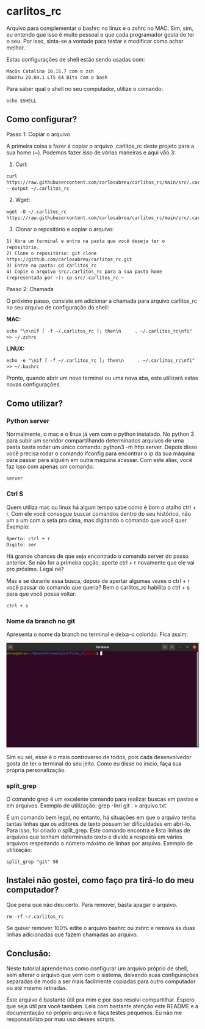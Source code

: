 # **carlitos_rc**
Arquivo para complementar o bashrc no linux e o zshrc no MAC. Sim, sim, eu entendo que isso é muito pessoal e que cada programador gosta de ter o seu. Por isso, sinta-se a vontade para testar e modificar como achar melhor.


Estas configurações de shell estão sendo usadas com: 

    MacOs Catalina 10.15.7 com o zsh
    Ubuntu 20.04.1 LTS 64 Bits com o bash

Para saber qual o shell no seu computador, utilize o comando:

    echo $SHELL

## **Como configurar?**

Passo 1: Copiar o arquivo

A primeira coisa a fazer é copiar o arquivo .carlitos_rc deste projeto para a sua home (~). Podemos fazer isso de várias maneiras e aqui vão 3:

1) Curl:
```
curl https://raw.githubusercontent.com/carlosabreu/carlitos_rc/main/src/.carlitos_rc --output ~/.carlitos_rc
```

2) Wget:
```
wget -O ~/.carlitos_rc https://raw.githubusercontent.com/carlosabreu/carlitos_rc/main/src/.carlitos_rc
```

3) Clonar o repositório e copiar o arquivo:
```
1) Abra um terminal e entre na pasta que você deseja ter o repositório.
2) Clone o repositório: git clone https://github.com/carlosabreu/carlitos_rc.git
3) Entre na pasta: cd carlitos_rc
4) Copie o arquivo src/.carlitos_rc para a sua pasta home (representada por ~): cp src/.carlitos_rc ~  
```

Passo 2: Chamada

O próximo passo, consiste em adicionar a chamada para arquivo carlitos_rc no seu arquivo de configuração do shell:
    
<b>MAC:</b>
```
echo "\n\nif [ -f ~/.carlitos_rc ]; then\n     . ~/.carlitos_rc\nfi" >> ~/.zshrc
```

<b>LINUX:</b> 
```
echo -e "\nif [ -f ~/.carlitos_rc ]; then\n     . ~/.carlitos_rc\nfi" >> ~/.bashrc
```


Pronto, quando abrir um novo terminal ou uma nova aba, este utilizará estas novas configurações.

## **Como utilizar?**

### **Python server**
Normalmente, o mac e o linux já vem com o python instalado. No python 3 para subir um servidor compartilhando determinados arquivos de uma pasta basta rodar um único comando: python3 -m http.server. Depois disso você precisa rodar o comando ifconfig para encontrar o ip da sua máquina para passar para alguém em outra máquina acessar. Com este alias, você faz isso com apenas um comando:

    server

### **Ctrl S**
Quem utiliza mac ou linux há algum tempo sabe como é bom o atalho ctrl + r. Com ele você consegue buscar comandos dentro do seu histórico, não um a um com a seta pra cima, mas digitando o comando que você quer. Exemplo:
```
Aperto: ctrl + r
Digito: ser 
```
Há grande chances de que seja encontrado o comando server do passo anterior. Se não for a primeira opção, aperte ctrl + r novamente que ele vai pro próximo. Legal né?

Mas e se durante essa busca, depois de apertar algumas vezes o ctrl + r você passar do comando que queria?
Bem o carlitos_rc habilita o ctrl + s para que você possa voltar.
```
ctrl + s
```
### **Nome da branch no git**
Apresenta o nome da branch no terminal e deixa-o colorido. Fica assim:

![](./resources/git_nome_branch.png)

Sim eu sei, esse é o mais controverso de todos, pois cada desenvolvedor gosta de ter o terminal do seu jeito.
Como eu disse no início, faça sua própria personalização.

### **split_grep**
O comando grep é um excelente comando para realizar buscas em pastas e em arquivos. Exemplo de utilização: grep -Inri git . > arquivo.txt. 

É um comando bem legal, no entanto, há situações em que o arquivo tenha tantas linhas que os editores de texto possam ter dificuldades em abrí-lo. Para isso, foi criado o split_grep. Este comando encontra e lista linhas de arquivos que tenham determinado texto e divide a resposta em vários arquivos respeitando o número máximo de linhas por arquivo. Exemplo de utilização:

    split_grep "git" 50

## **Instalei não gostei, como faço pra tirá-lo do meu computador?**

Que pena que não deu certo. Para remover, basta apagar o arquivo. 
```
rm -rf ~/.carlitos_rc
```

Se quiser remover 100% edite o arquivo bashrc ou zshrc e remova as duas linhas adicionadas que fazem chamadas ao arquivo.

## **Conclusão:**

Neste tutorial aprendemos como configurar um arquivo próprio de shell, sem alterar o arquivo que vem com o sistema, deixando suas configurações separadas de modo a ser mais facilmente copiadas para outro computador ou até mesmo retiradas.

Este arquivo é bastante útil pra mim e por isso resolvi compartilhar. Espero que seja útil pra você também. Leia com bastante atenção este README e a documentação no próprio arquivo e faça testes pequenos. Eu não me responsabilizo por mau uso desses scripts.
